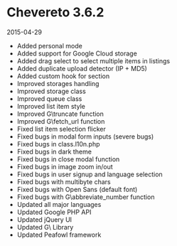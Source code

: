 # Chevereto 3.6.2

2015-04-29

- Added personal mode
- Added support for Google Cloud storage
- Added drag select to select multiple items in listings
- Added duplicate upload detector (IP + MD5)
- Added custom hook for <head> section
- Improved storages handling
- Improved storage class
- Improved queue class
- Improved list item style
- Improved G\truncate function
- Improved G\fetch_url function
- Fixed list item selection flicker
- Fixed bugs in modal form inputs (severe bugs)
- Fixed bugs in class.l10n.php
- Fixed bugs in dark theme
- Fixed bugs in close modal function
- Fixed bugs in image zoom in/out
- Fixed bugs in user signup and language selection
- Fixed bugs with multibyte chars
- Fixed bugs with Open Sans (default font)
- Fixed bugs with G\abbreviate_number function
- Updated all major languages
- Updated Google PHP API
- Updated jQuery UI
- Updated G\ Library
- Updated Peafowl framework
